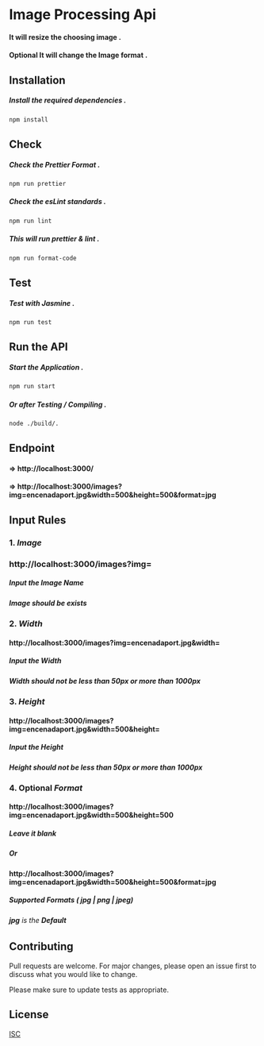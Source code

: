 # Image Processing Api

#### It will resize the choosing image .

#### Optional It will change the Image format .

## Installation

##### Install the required dependencies .

```bash
npm install
```

## Check

##### Check the Prettier Format .

```bash
npm run prettier
```

##### Check the esLint standards .

```bash
npm run lint
```

##### This will run prettier & lint .

```bash
npm run format-code
```

## Test

##### Test with Jasmine .

```bash
npm run test
```

## Run the API

##### Start the Application .

```bash
npm run start
```

##### Or after Testing / Compiling .

```bash
node ./build/.
```

## Endpoint

#### => http://localhost:3000/

#### => http://localhost:3000/images?img=encenadaport.jpg&width=500&height=500&format=jpg

## Input Rules

### 1. **_Image_**

### http://localhost:3000/images?img=

##### Input the Image Name

##### Image should be exists

### 2. **_Width_**

#### http://localhost:3000/images?img=encenadaport.jpg&width=

##### Input the Width

##### Width should not be less than 50px or more than 1000px

### 3. **_Height_**

#### http://localhost:3000/images?img=encenadaport.jpg&width=500&height=
##### Input the Height
##### Height should not be less than 50px or more than 1000px

### 4. Optional **_Format_**

#### http://localhost:3000/images?img=encenadaport.jpg&width=500&height=500

##### Leave it blank

##### Or

#### http://localhost:3000/images?img=encenadaport.jpg&width=500&height=500&format=jpg

##### Supported Formats ( jpg | png | jpeg)

###### **jpg** is the **Default**

## Contributing

Pull requests are welcome. For major changes, please open an issue first to discuss what you would like to change.

Please make sure to update tests as appropriate.

## License

[ISC](https://choosealicense.com/licenses/isc/)
